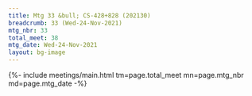 ```yaml
---
title: Mtg 33 &bull; CS-428+828 (202130)
breadcrumb: 33 (Wed-24-Nov-2021)
mtg_nbr: 33
total_meet: 38
mtg_date: Wed-24-Nov-2021
layout: bg-image
---
```


{%- include meetings/main.html
    tm=page.total_meet
    mn=page.mtg_nbr
    md=page.mtg_date
-%}
